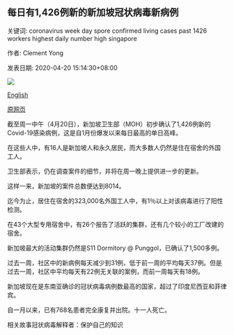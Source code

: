 ## 每日有1,426例新的新加坡冠状病毒新病例

关键词: coronavirus week day spore confirmed living cases past 1426 workers highest daily number high singapore

作者: Clement Yong

发表日期: 2020-04-20 15:14:30+08:00

![](https://www.straitstimes.com/sites/default/files/styles/x_large/public/articles/2020/04/20/s11seletar-st_photo_desmond_wee-34097255.jpg?itok=E1J2qN3a)

[English](1%2C426%20new%20coronavirus%20cases%20in%20S%27pore%20in%20new%20daily%20high.md)

[原网页](https://www.straitstimes.com/singapore/1426-new-coronavirus-cases-in-spore-in-new-daily-high)

截至周一中午（4月20日），新加坡卫生部（MOH）初步确认了1,426例新的Covid-19感染病例，这是自1月份爆发以来每日最高的单日高峰。

在这些人中，有16人是新加坡人和永久居民，而大多数人仍然是住在宿舍的外国工人。

卫生部表示，仍在调查案件的细节，并将在周一晚上提供进一步的更新。

这样一来，新加坡的案件总数便达到8014。

迄今为止，居住在宿舍的323,000名外国工人中，有1％以上对该病毒进行了阳性检测。

在43个大型专用宿舍中，有26个报告了活跃的集群，还有几个较小的工厂改建的宿舍。

新加坡最大的活动集群仍然是S11 Dormitory @ Punggol，已确认了1,500多例。

过去一周，社区中的新病例每天减少到31例，低于前一周的平均每天37例。但是过去一周，社区中平均每天有22例无关联的案例，而前一周每天有18例。

新加坡现在是东南亚确诊的冠状病毒病例数最高的国家，超过了印度尼西亚和菲律宾。

自一月以来，已有768名患者完全康复并出院。十一人死亡。

相关故事冠状病毒解释者：保护自己的知识